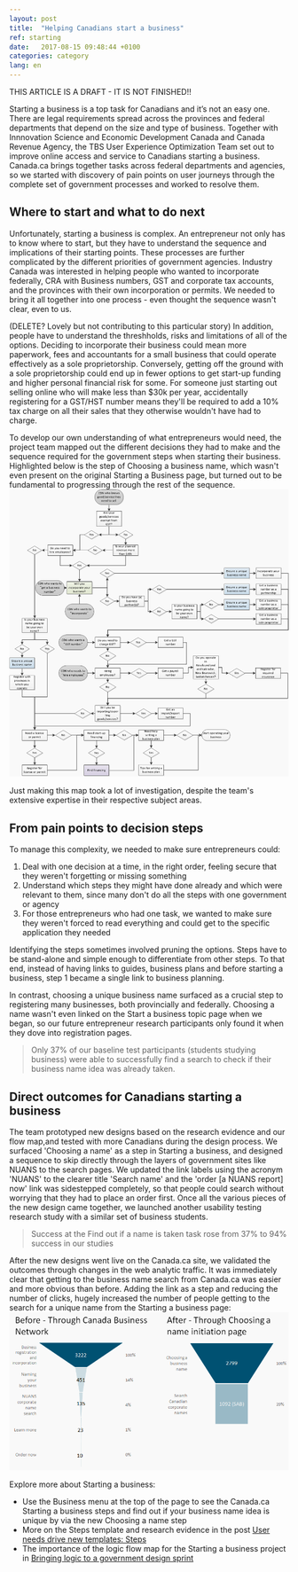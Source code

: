 ```yaml
---
layout: post
title:  "Helping Canadians start a business"
ref: starting
date:   2017-08-15 09:48:44 +0100
categories: category
lang: en
---
```


THIS ARTICLE IS A DRAFT - IT IS NOT FINISHED!!

Starting a business is a top task for Canadians and it’s not an easy one. There are legal requirements spread across the provinces and federal departments that depend on the size and type of business. Together with Innnovation Science and Economic Development Canada and Canada Revenue Agency, the TBS User Experience Optimization Team set out to improve online access and service to Canadians starting a business. Canada.ca brings together tasks across federal departments and agencies, so we started with discovery of pain points on user journeys through the complete set of government processes and worked to resolve them.  

## Where to start and what to do next
Unfortunately, starting a business is complex. An entrepreneur not only has to know where to start, but they have to understand the sequence and implications of their starting points. These processes are further complicated by the different priorities of government agencies. Industry Canada was interested in helping people who wanted to incorporate federally, CRA with Business numbers, GST and corporate tax accounts, and the provinces with their own incorporation or permits. We needed to bring it all together into one process - even thought the sequence wasn't clear, even to us.

(DELETE? Lovely but not contributing to this particular story) In addition, people have to understand the threshholds, risks and limitations of all of the options. Deciding to incorporate their business could mean more paperwork, fees and accountants for a small business that could operate effectively as a sole proprietorship. Conversely, getting off the ground with a sole proprietorship could end up in fewer options to get start-up funding and higher personal financial risk for some. For someone just starting out selling online who will make less than $30k per year, accidentally registering for a GST/HST number means they'll be required to add a 10% tax charge on all their sales that they otherwise wouldn't have had to charge. 

To develop our own understanding of what entrepreneurs would need, the project team mapped out the different decisions they had to make and the sequence required for the government steps when starting their business.  Highlighted below is the step of Choosing a business name, which wasn't even present on the original Starting a Business page, but turned out to be fundamental to progressing through the rest of the sequence. 
![Decisions and subsequent steps to start a business](/images/Starting_a_business_decisions_Nov2016_grey_900x926.png  "Decision points to start a business")

Just making this map took a lot of investigation, despite the team's extensive expertise in their respective subject areas. 

## From pain points to decision steps

To manage this complexity, we needed to make sure entrepreneurs could:
1. Deal with one decision at a time, in the right order, feeling secure that they weren't forgetting or missing something 
2. Understand which steps they might have done already and which were relevant to them, since many don't do all the steps with one government or agency
3. For those entrepreneurs who had one task, we wanted to make sure they weren't forced to read everything and could get to the specific application they needed

Identifying the steps sometimes involved pruning the options. Steps have to be stand-alone and simple enough to differentiate from other steps. To that end, instead of having links to guides, business plans and before starting a business, step 1 became a single link to business planning. 

In contrast, choosing a unique business name surfaced as a crucial step to registering many businesses, both provincially and federally. Choosing a name wasn't even linked on the Start a business topic page when we began, so our future entrepreneur research participants only found it when they dove into registration pages. 
>Only 37% of our baseline test participants (students studying business) were able to successfully find a search to check if their business name idea was already taken. 

## Direct outcomes for Canadians starting a business

The team prototyped new designs based on the research evidence and our flow map,and tested with more Canadians during the design process. We surfaced 'Choosing a name' as a step in Starting a business, and designed a sequence to skip directly through the layers of government sites like NUANS to the search pages. We updated the link labels using the acronym 'NUANS' to the clearer title 'Search name' and the 'order [a NUANS report] now' link was sidestepped completely, so that people could search without worrying that they had to place an order first. Once all the various pieces of the new design came together, we launched another usability testing research study with a similar set of business students. 
>Success at the Find out if a name is taken task rose from 37% to 94% success in our studies 

After the new designs went live on the Canada.ca site, we validated the outcomes through changes in the web analytic traffic.  It was immediately clear that getting to the business name search from Canada.ca was easier and more obvious than before. Adding the link as a step and reducing the number of clicks,  hugely increased the number of people getting to the search for a unique name from the Starting a business page:
![Naming a business conversion funnel from Canada.ca](/images/Naming_a_business_funnel_876x495.png  "Change in traffic to name search from Canada.ca")

Explore more about Starting a business: 
* Use the Business menu at the top of the page to see the Canada.ca Starting a business steps and find out if your business name idea is unique by via the new Choosing a name step 
* More on the Steps template and research evidence in the post [User needs drive new templates: Steps](https://canada-ca.github.io/category/2017/08/09/evidence-based-template-designs.html)
* The importance of the logic flow map for the Starting a business project in [Bringing logic to a government design sprint](https://www.linkedin.com/pulse/bringing-logic-government-design-sprint-lisa-fast)

